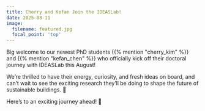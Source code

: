 ```yaml
---
title: Cherry and Kefan Join the IDEASLab!
date: 2025-08-11
image:
  filename: featured.jpg
  focal_point: 'top'
---
```


Big welcome to our newest PhD students {{% mention "cherry_kim" %}} and {{% mention "kefan_chen" %}} who officially kick off their doctoral journey with IDEASLab this August!  

<!--more-->

We’re thrilled to have their energy, curiosity, and fresh ideas on board, and can’t wait to see the exciting research they’ll be doing to shape the future of sustainable buildings. :seedling:  

Here’s to an exciting journey ahead! :rocket:

